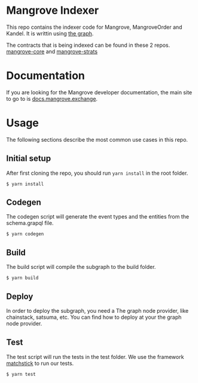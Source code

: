 # Mangrove Indexer

This repo contains the indexer code for Mangrove, MangroveOrder and Kandel. It is writtin using [the graph](https://thegraph.com/docs/en/).

The contracts that is being indexed can be found in these 2 repos. [mangrove-core](https://github.com/mangrovedao/mangrove-core) and [mangrove-strats](https://github.com/mangrovedao/mangrove-strats)

# Documentation

If you are looking for the Mangrove developer documentation, the main site to go to is [docs.mangrove.exchange](https://docs.mangrove.exchange).

# Usage

The following sections describe the most common use cases in this repo.

## Initial setup

After first cloning the repo, you should run `yarn install` in the root folder.

```shell
$ yarn install
```

## Codegen

The codegen script will generate the event types and the entities from the schema.grapql file.

```shell
$ yarn codegen
```

## Build

The build script will compile the subgraph to the build folder.

```shell
$ yarn build
```

## Deploy

In order to deploy the subgraph, you need a The graph node provider, like chainstack, satsuma, etc. You can find how to deploy at your the graph node provider.

## Test

The test script will run the tests in the test folder. We use the framework [matchstick](https://github.com/LimeChain/matchstick) to run our tests.

```shell
$ yarn test
```
